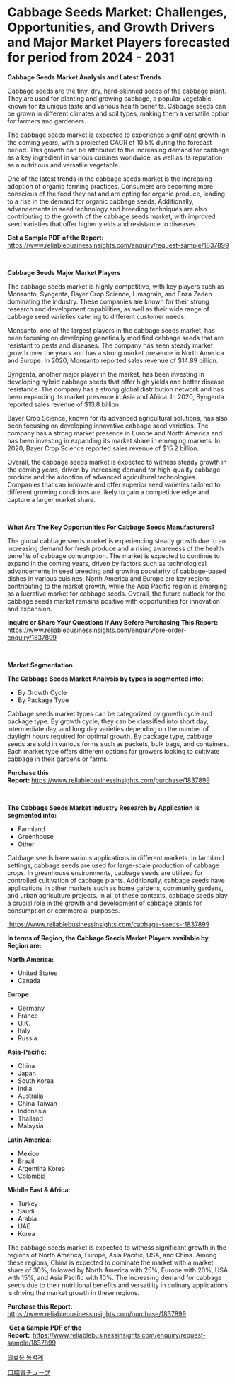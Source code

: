 <p><h1>Cabbage Seeds Market: Challenges, Opportunities, and Growth Drivers and Major Market Players forecasted for period from 2024 - 2031</h1></p><p><strong>Cabbage Seeds Market Analysis and Latest Trends</strong></p>
<p><p>Cabbage seeds are the tiny, dry, hard-skinned seeds of the cabbage plant. They are used for planting and growing cabbage, a popular vegetable known for its unique taste and various health benefits. Cabbage seeds can be grown in different climates and soil types, making them a versatile option for farmers and gardeners.</p><p>The cabbage seeds market is expected to experience significant growth in the coming years, with a projected CAGR of 10.5% during the forecast period. This growth can be attributed to the increasing demand for cabbage as a key ingredient in various cuisines worldwide, as well as its reputation as a nutritious and versatile vegetable.</p><p>One of the latest trends in the cabbage seeds market is the increasing adoption of organic farming practices. Consumers are becoming more conscious of the food they eat and are opting for organic produce, leading to a rise in the demand for organic cabbage seeds. Additionally, advancements in seed technology and breeding techniques are also contributing to the growth of the cabbage seeds market, with improved seed varieties that offer higher yields and resistance to diseases.</p></p>
<p><strong>Get a Sample PDF of the Report:&nbsp;</strong> <a href="https://www.reliablebusinessinsights.com/enquiry/request-sample/1837899">https://www.reliablebusinessinsights.com/enquiry/request-sample/1837899</a></p>
<p>&nbsp;</p>
<p><strong>Cabbage Seeds Major Market Players</strong></p>
<p><p>The cabbage seeds market is highly competitive, with key players such as Monsanto, Syngenta, Bayer Crop Science, Limagrain, and Enza Zaden dominating the industry. These companies are known for their strong research and development capabilities, as well as their wide range of cabbage seed varieties catering to different customer needs.</p><p>Monsanto, one of the largest players in the cabbage seeds market, has been focusing on developing genetically modified cabbage seeds that are resistant to pests and diseases. The company has seen steady market growth over the years and has a strong market presence in North America and Europe. In 2020, Monsanto reported sales revenue of $14.89 billion.</p><p>Syngenta, another major player in the market, has been investing in developing hybrid cabbage seeds that offer high yields and better disease resistance. The company has a strong global distribution network and has been expanding its market presence in Asia and Africa. In 2020, Syngenta reported sales revenue of $13.8 billion.</p><p>Bayer Crop Science, known for its advanced agricultural solutions, has also been focusing on developing innovative cabbage seed varieties. The company has a strong market presence in Europe and North America and has been investing in expanding its market share in emerging markets. In 2020, Bayer Crop Science reported sales revenue of $15.2 billion.</p><p>Overall, the cabbage seeds market is expected to witness steady growth in the coming years, driven by increasing demand for high-quality cabbage produce and the adoption of advanced agricultural technologies. Companies that can innovate and offer superior seed varieties tailored to different growing conditions are likely to gain a competitive edge and capture a larger market share.</p></p>
<p>&nbsp;</p>
<p><strong>What Are The Key Opportunities For Cabbage Seeds Manufacturers?</strong></p>
<p><p>The global cabbage seeds market is experiencing steady growth due to an increasing demand for fresh produce and a rising awareness of the health benefits of cabbage consumption. The market is expected to continue to expand in the coming years, driven by factors such as technological advancements in seed breeding and growing popularity of cabbage-based dishes in various cuisines. North America and Europe are key regions contributing to the market growth, while the Asia Pacific region is emerging as a lucrative market for cabbage seeds. Overall, the future outlook for the cabbage seeds market remains positive with opportunities for innovation and expansion.</p></p>
<p><strong>Inquire or Share Your Questions If Any Before Purchasing This Report:</strong> <a href="https://www.reliablebusinessinsights.com/enquiry/pre-order-enquiry/1837899">https://www.reliablebusinessinsights.com/enquiry/pre-order-enquiry/1837899</a></p>
<p>&nbsp;</p>
<p><strong>Market Segmentation</strong></p>
<p><strong>The Cabbage Seeds Market Analysis by types is segmented into:</strong></p>
<p><ul><li>By Growth Cycle</li><li>By Package Type</li></ul></p>
<p><p>Cabbage seeds market types can be categorized by growth cycle and package type. By growth cycle, they can be classified into short day, intermediate day, and long day varieties depending on the number of daylight hours required for optimal growth. By package type, cabbage seeds are sold in various forms such as packets, bulk bags, and containers. Each market type offers different options for growers looking to cultivate cabbage in their gardens or farms.</p></p>
<p><strong>Purchase this Report:&nbsp;</strong><a href="https://www.reliablebusinessinsights.com/purchase/1837899">https://www.reliablebusinessinsights.com/purchase/1837899</a></p>
<p>&nbsp;</p>
<p><strong>The Cabbage Seeds Market Industry Research by Application is segmented into:</strong></p>
<p><ul><li>Farmland</li><li>Greenhouse</li><li>Other</li></ul></p>
<p><p>Cabbage seeds have various applications in different markets. In farmland settings, cabbage seeds are used for large-scale production of cabbage crops. In greenhouse environments, cabbage seeds are utilized for controlled cultivation of cabbage plants. Additionally, cabbage seeds have applications in other markets such as home gardens, community gardens, and urban agriculture projects. In all of these contexts, cabbage seeds play a crucial role in the growth and development of cabbage plants for consumption or commercial purposes.</p></p>
<p><a href="https://www.reliablebusinessinsights.com/cabbage-seeds-r1837899">&nbsp;https://www.reliablebusinessinsights.com/cabbage-seeds-r1837899</a></p>
<p><strong>In terms of Region, the Cabbage Seeds Market Players available by Region are:</strong></p>
<p>
    <p> <strong> North America: </strong>
        <ul>
            <li>United States</li>
            <li>Canada</li>
        </ul>
        </p> 
    <p> <strong> Europe: </strong>
        <ul>
            <li>Germany</li>
            <li>France</li>
            <li>U.K.</li>
            <li>Italy</li>
            <li>Russia</li>
        </ul>
        </p> 
    <p> <strong> Asia-Pacific: </strong>
        <ul>
            <li>China</li>
            <li>Japan</li>
            <li>South Korea</li>
            <li>India</li>
            <li>Australia</li>
            <li>China Taiwan</li>
            <li>Indonesia</li>
            <li>Thailand</li>
            <li>Malaysia</li>
        </ul>
        </p> 
    <p> <strong> Latin America: </strong>
        <ul>
            <li>Mexico</li>
            <li>Brazil</li>
            <li>Argentina Korea</li>
            <li>Colombia</li>
        </ul>
        </p> 
    <p> <strong> Middle East & Africa: </strong>
        <ul>
            <li>Turkey</li>
            <li>Saudi</li>
            <li>Arabia</li>
            <li>UAE</li>
            <li>Korea</li>
        </ul>
    </p>
    </p>
<p><p>The cabbage seeds market is expected to witness significant growth in the regions of North America, Europe, Asia Pacific, USA, and China. Among these regions, China is expected to dominate the market with a market share of 30%, followed by North America with 25%, Europe with 20%, USA with 15%, and Asia Pacific with 10%. The increasing demand for cabbage seeds due to their nutritional benefits and versatility in culinary applications is driving the market growth in these regions.</p></p>
<p><strong>Purchase this Report: </strong><a href="https://www.reliablebusinessinsights.com/purchase/1837899">https://www.reliablebusinessinsights.com/purchase/1837899</a></p>
<p>&nbsp;<strong>Get a Sample PDF of the Report:&nbsp;&nbsp;</strong><a href="https://www.reliablebusinessinsights.com/enquiry/request-sample/1837899">https://www.reliablebusinessinsights.com/enquiry/request-sample/1837899</a></p>
<p><strong></strong></p>
<p><p><a href="https://github.com/mpodehpw07370073/Market-Research-Report-List-3/blob/main/55050983241.md">의료용 동력계</a></p><p><a href="https://github.com/nxboeu02965442/Market-Research-Report-List-3/blob/main/2517166191493.md">口腔胃チューブ</a></p></p>